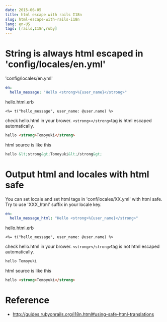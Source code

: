 ```yaml
---
date: 2015-06-05
title: html escape with rails I18n
slug: html-escape-with-rails-i18n
lang: en-US
tags: [rails,I18n,ruby]
---
```


# String is always html escaped in 'config/locales/en.yml'

'config/locales/en.yml'

```yaml
en:
  hello_message: "Hello <strong>%{user_name}</strong>"
```

hello.html.erb

```erb
<%= t("hello_message", user_name: @user.name) %>
```

check hello.html in your brower.
`<strong></strong>`tag is html escaped automatically.

```html
hello <strong>Tomoyuki</strong>
```

html source is like this

```html
hello &lt;strong&gt;Tomoyuki&lt;/strong&gt;
```

# Output html and locales with html safe

You can set locale and set html tags in 'conf/locales/XX.yml' with html safe.
Try to use 'XXX_html' suffix in your locale key.

```yaml
en:
  hello_message_html: "Hello <strong>%{user_name}</strong>"
```

hello.html.erb
```erb
<%= t("hello_message", user_name: @user.name) %>
```

check hello.html in your brower.
`<strong></strong>`tag is not html escaped automatically.

```html
hello Tomoyuki
```

html source is like this

```html
hello <strong>Tomoyuki</strong>
```

# Reference

* http://guides.rubyonrails.org/i18n.html#using-safe-html-translations
